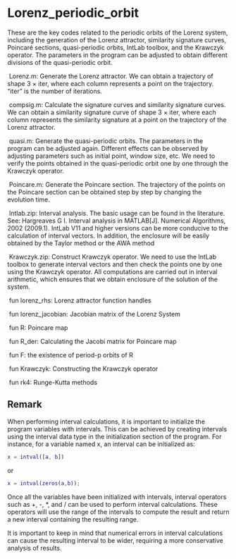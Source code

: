 # Lorenz_periodic_orbit
These are the key codes related to the periodic orbits of the Lorenz system, including the generation of the Lorenz attractor, similarity signature curves, Poincaré sections, quasi-periodic orbits, IntLab toolbox, and the Krawczyk operator. The parameters in the program can be adjusted to obtain different divisions of the quasi-periodic orbit.

​		Lorenz.m: Generate the Lorenz attractor. We can obtain a trajectory of shape 3 × iter, where each column represents a point on the trajectory. “iter” is the number of iterations.



​		compsig.m: Calculate the signature curves and similarity signature curves.  We can obtain a similarity signature curve of shape 3 × iter, where each column represents the similarity signature at a point on the trajectory of the Lorenz attractor.



​		quasi.m: Generate the quasi-periodic orbits. The parameters in the program can be adjusted again. Different effects can be observed by adjusting parameters such as initial point, window size, etc. We need to verify the points obtained in the quasi-periodic orbit one by one through the Krawczyk operator.



​		Poincare.m: Generate the Poincare section. The trajectory of the points on the Poincare section can be obtained step by step by changing the evolution time.



​		Intlab.zip: Interval analysis. The basic usage can be found in the literature. See: Hargreaves G I. Interval analysis in MATLAB[J]. Numerical Algorithms, 2002 (2009.1). IntLab V11 and higher versions can be more conducive to the calculation of interval vectors. In addition, the enclosure will be easily obtained by the Taylor method or the AWA method



​		Krawczyk.zip: Construct Krawczyk operator. We need to use the IntLab toolbox to generate interval vectors and then check the points one by one using the Krawczyk operator. All computations are carried out in interval arithmetic, which ensures that we obtain enclosure of the solution of the system. 

​				fun lorenz_rhs: Lorenz attractor function handles

​				fun lorenz_jacobian: Jacobian matrix of the Lorenz System

​				fun R: Poincare map

​				fun R_der: Calculating the Jacobi matrix for Poincare map

​				fun F: the existence of period-p orbits of R

​				fun Krawczyk:  Constructing the Krawczyk operator

​				fun rk4: Runge-Kutta methods



## Remark

When performing interval calculations, it is important to initialize the program variables with intervals. This can be achieved by creating intervals using the interval data type in the initialization section of the program. For instance, for a variable named x, an interval can be initialized as:

```matlab
x = intval([a, b]) 
```

or

```matlab
x = intval(zeros(a,b));
```

Once all the variables have been initialized with intervals, interval operators such as +, -, *, and / can be used to perform interval calculations. These operators will use the range of the intervals to compute the result and return a new interval containing the resulting range.

It is important to keep in mind that numerical errors in interval calculations can cause the resulting interval to be wider, requiring a more conservative analysis of results. 


